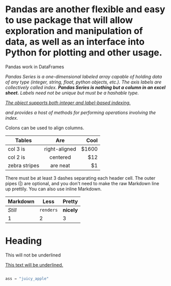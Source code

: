 # Pandas are another flexible and easy to use package that will allow exploration and manipulation of data, as well as an interface into Python for plotting and other usage.

Pandas work in DataFrames

<i>Pandas Series is a one-dimensional labeled array capable of holding data of any type (integer, string, float, python objects, etc.). The axis labels are collectively called index. <b>Pandas Series is nothing but a column in an excel sheet.</b>
Labels need not be unique but must be a hashable type. <p style="text-decoration: underline;">The object supports both integer and label-based indexing.</p> and provides a host of methods for performing operations involving the index.</i>




Colons can be used to align columns.

| Tables        | Are           | Cool  |
| ------------- |:-------------:| -----:|
| col 3 is      | right-aligned | $1600 |
| col 2 is      | centered      |   $12 |
| zebra stripes | are neat      |    $1 |

There must be at least 3 dashes separating each header cell.
The outer pipes (|) are optional, and you don't need to make the
raw Markdown line up prettily. You can also use inline Markdown.

Markdown | Less | Pretty
--- | --- | ---
*Still* | `renders` | **nicely**
1 | 2 | 3


<!DOCTYPE html>
<html>
   <head>
      <title>HTML Text underline</title>
   </head>

   <body>
      <h1>Heading</h1>
      <p>This will not be underlined</p>
      <p style="text-decoration: underline;">This text will be underlined.</p>
   </body>
</html>


~~~Python

ass = "juicy_apple"
~~~
